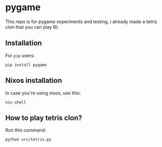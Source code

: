 # pygame

This repo is for pygame experiments and testing, i already made
a tetris clon that you can play B).

## Installation

For `pip` users:

    pip install pygame

## Nixos installation

In case you're using nixos, use this:

    nix-shell

## How to play tetris clon?

Run this command:

    python src/tetris.py
